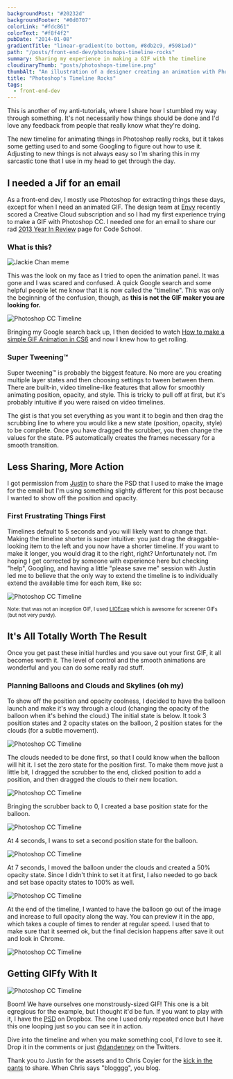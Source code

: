 ```yaml
---
backgroundPost: "#20232d"
backgroundFooter: "#0d0707"
colorLink: "#fdc861"
colorText: "#f8f4f2"
pubDate: "2014-01-08"
gradientTitle: "linear-gradient(to bottom, #8db2c9, #5981ad)"
path: "/posts/front-end-dev/photoshops-timeline-rocks"
summary: Sharing my experience in making a GIF with the timeline
cloudinaryThumb: "posts/photoshops-timeline.png"
thumbAlt: "An illustration of a designer creating an animation with Photoshop's timeline, featuring a cartoon character running and jumping over obstacles, in the style of a playful video game cutscene, viewed from a side-scrolling perspective --v 5 --ar 3:2"
title: "Photoshop's Timeline Rocks"
tags:
  - front-end-dev
---
```


This is another of my anti-tutorials, where I share how I stumbled my way through something. It's not necessarily how things should be done and I'd love any feedback from people that really know what they're doing.

The new timeline for animating things in Photoshop really rocks, but it takes some getting used to and some Googling to figure out how to use it. Adjusting to new things is not always easy so I'm sharing this in my sarcastic tone that I use in my head to get through the day.

## I needed a Jif for an email

As a front-end dev, I mostly use Photoshop for extracting things these days, except for when I need an animated GIF. The design team at [Envy](http://envylabs.com) recently scored a Creative Cloud subscription and so I had my first experience trying to make a GIF with Photoshop CC. I needed one for an email to share our rad [2013 Year In Review](https://www.codeschool.com/2013) page for Code School.

### What is this?

![Jackie Chan meme](/posts/front-end-dev/photoshops-timeline-rocks/jackie-chan-meme.png)

This was the look on my face as I tried to open the animation panel. It was gone and I was scared and confused. A quick Google search and some helpful people let me know that it is now called the "timeline". This was only the beginning of the confusion, though, as **this is not the GIF maker you are looking for.**

![Photoshop CC Timeline](/posts/front-end-dev/photoshops-timeline-rocks/not-the-gif-maker.png)

Bringing my Google search back up, I then decided to watch [How to make a simple GIF Animation in CS6](https://www.google.com/url?sa=t&rct=j&q=&esrc=s&source=web&cd=1&cad=rja&ved=0CC4QtwIwAA&url=http%3A%2F%2Fwww.youtube.com%2Fwatch%3Fv%3DY_32XS0OQB8&ei=uF_NUuDpBKjKsQS0xoHQDQ&usg=AFQjCNHK_9WR9JCvw2fgarACO4pM3GvVfw&sig2=qMPFDoP-bECqKC9WmVhOuQ&bvm=bv.58187178,d.cWc) and now I knew how to get rolling.

### Super Tweening™

Super tweening™ is probably the biggest feature. No more are you creating multiple layer states and then choosing settings to tween between them. There are built-in, video timeline-like features that allow for smoothly animating position, opacity, and style. This is tricky to pull off at first, but it's probably intuitive if you were raised on video timelines.

The gist is that you set everything as you want it to begin and then drag the scrubbing line to where you would like a new state (position, opacity, style) to be complete. Once you have dragged the scrubber, you then change the values for the state. PS automatically creates the frames necessary for a smooth transition.

## Less Sharing, More Action

I got permission from [Justin](http://twitter.com/justinmezzell) to share the PSD that I used to make the image for the email but I'm using something slightly different for this post because I wanted to show off the position and opacity.

### First Frustrating Things First

Timelines default to 5 seconds and you will likely want to change that. Making the timeline shorter is super intuitive: you just drag the draggable-looking item to the left and you now have a shorter timeline. If you want to make it longer, you would drag it to the right, right? Unfortunately not. I'm hoping I get corrected by someone with experience here but checking "help", Googling, and having a little "please save me" session with Justin led me to believe that the only way to extend the timeline is to individually extend the available time for each item, like so:

![Photoshop CC Timeline](/posts/front-end-dev/photoshops-timeline-rocks/drag-all-the-things.gif)

<small>Note: that was not an inception GIF, I used [LICEcap](http://www.cockos.com/licecap) which is awesome for screener GIFs (but not very purdy).</small>

## It's All Totally Worth The Result

Once you get past these initial hurdles and you save out your first GIF, it all becomes worth it. The level of control and the smooth animations are wonderful and you can do some really rad stuff.

### Planning Balloons and Clouds and Skylines (oh my)

To show off the position and opacity coolness, I decided to have the balloon launch and make it's way through a cloud (changing the opacity of the balloon when it's behind the cloud.) The initial state is below. It took 3 position states and 2 opacity states on the balloon, 2 position states for the clouds (for a subtle movement).

![Photoshop CC Timeline](/posts/front-end-dev/photoshops-timeline-rocks/cloud-base.png)

The clouds needed to be done first, so that I could know when the balloon will hit it. I set the zero state for the position first. To make them move just a little bit, I dragged the scrubber to the end, clicked position to add a position, and then dragged the clouds to their new location.

![Photoshop CC Timeline](/posts/front-end-dev/photoshops-timeline-rocks/cloud-end.png)

Bringing the scrubber back to 0, I created a base position state for the balloon.

![Photoshop CC Timeline](/posts/front-end-dev/photoshops-timeline-rocks/balloon-base.png)

At 4 seconds, I wans to set a second position state for the balloon.

![Photoshop CC Timeline](/posts/front-end-dev/photoshops-timeline-rocks/balloon-one.png)

At 7 seconds, I moved the balloon under the clouds and created a 50% opacity state. Since I didn't think to set it at first, I also needed to go back and set base opacity states to 100% as well.

![Photoshop CC Timeline](/posts/front-end-dev/photoshops-timeline-rocks/balloon-two.png)

At the end of the timeline, I wanted to have the balloon go out of the image and increase to full opacity along the way. You can preview it in the app, which takes a couple of times to render at regular speed. I used that to make sure that it seemed ok, but the final decision happens after save it out and look in Chrome.

![Photoshop CC Timeline](/posts/front-end-dev/photoshops-timeline-rocks/balloon-end.png)

## Getting GIFfy With It

![Photoshop CC Timeline](/posts/front-end-dev/photoshops-timeline-rocks/getting-giffy-with-it.gif)

Boom! We have ourselves one monstrously-sized GIF! This one is a bit egregious for the example, but I thought it'd be fun. If you want to play with it, I have the [PSD](https://www.dropbox.com/s/3wr5vp4um22wys4/PS-timeline-example.psd?dl=0) on Dropbox. The one I used only repeated once but I have this one looping just so you can see it in action.

Dive into the timeline and when you make something cool, I'd love to see it. Drop it in the comments or just [@dandenney](http://twitter.com/dandenney) on the Twitters.

Thank you to Justin for the assets and to Chris Coyier for the [kick in the pants](https://twitter.com/chriscoyier/status/420640429428600832) to share. When Chris says "blogggg", you blog.
